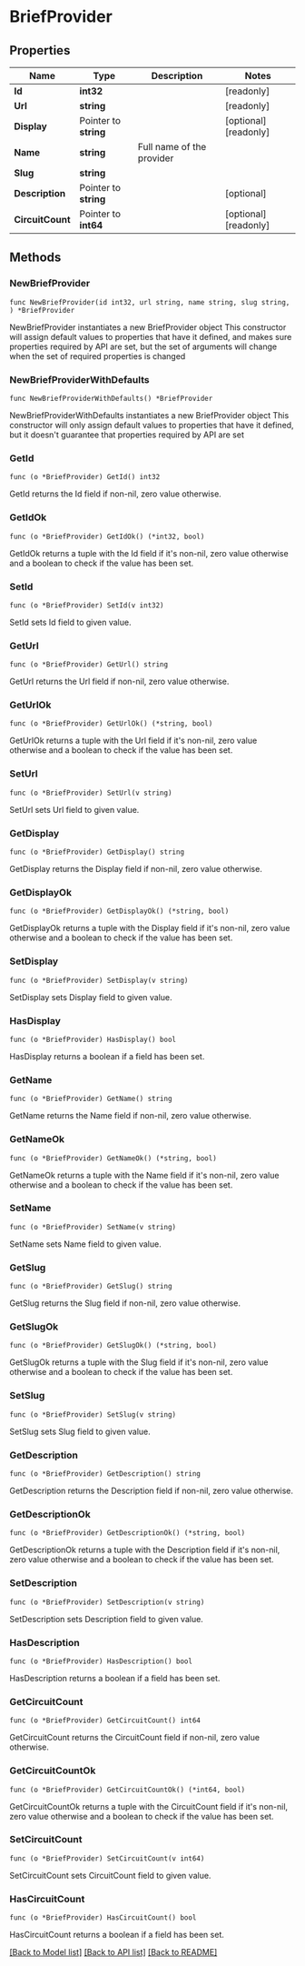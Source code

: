 # BriefProvider

## Properties

Name | Type | Description | Notes
------------ | ------------- | ------------- | -------------
**Id** | **int32** |  | [readonly] 
**Url** | **string** |  | [readonly] 
**Display** | Pointer to **string** |  | [optional] [readonly] 
**Name** | **string** | Full name of the provider | 
**Slug** | **string** |  | 
**Description** | Pointer to **string** |  | [optional] 
**CircuitCount** | Pointer to **int64** |  | [optional] [readonly] 

## Methods

### NewBriefProvider

`func NewBriefProvider(id int32, url string, name string, slug string, ) *BriefProvider`

NewBriefProvider instantiates a new BriefProvider object
This constructor will assign default values to properties that have it defined,
and makes sure properties required by API are set, but the set of arguments
will change when the set of required properties is changed

### NewBriefProviderWithDefaults

`func NewBriefProviderWithDefaults() *BriefProvider`

NewBriefProviderWithDefaults instantiates a new BriefProvider object
This constructor will only assign default values to properties that have it defined,
but it doesn't guarantee that properties required by API are set

### GetId

`func (o *BriefProvider) GetId() int32`

GetId returns the Id field if non-nil, zero value otherwise.

### GetIdOk

`func (o *BriefProvider) GetIdOk() (*int32, bool)`

GetIdOk returns a tuple with the Id field if it's non-nil, zero value otherwise
and a boolean to check if the value has been set.

### SetId

`func (o *BriefProvider) SetId(v int32)`

SetId sets Id field to given value.


### GetUrl

`func (o *BriefProvider) GetUrl() string`

GetUrl returns the Url field if non-nil, zero value otherwise.

### GetUrlOk

`func (o *BriefProvider) GetUrlOk() (*string, bool)`

GetUrlOk returns a tuple with the Url field if it's non-nil, zero value otherwise
and a boolean to check if the value has been set.

### SetUrl

`func (o *BriefProvider) SetUrl(v string)`

SetUrl sets Url field to given value.


### GetDisplay

`func (o *BriefProvider) GetDisplay() string`

GetDisplay returns the Display field if non-nil, zero value otherwise.

### GetDisplayOk

`func (o *BriefProvider) GetDisplayOk() (*string, bool)`

GetDisplayOk returns a tuple with the Display field if it's non-nil, zero value otherwise
and a boolean to check if the value has been set.

### SetDisplay

`func (o *BriefProvider) SetDisplay(v string)`

SetDisplay sets Display field to given value.

### HasDisplay

`func (o *BriefProvider) HasDisplay() bool`

HasDisplay returns a boolean if a field has been set.

### GetName

`func (o *BriefProvider) GetName() string`

GetName returns the Name field if non-nil, zero value otherwise.

### GetNameOk

`func (o *BriefProvider) GetNameOk() (*string, bool)`

GetNameOk returns a tuple with the Name field if it's non-nil, zero value otherwise
and a boolean to check if the value has been set.

### SetName

`func (o *BriefProvider) SetName(v string)`

SetName sets Name field to given value.


### GetSlug

`func (o *BriefProvider) GetSlug() string`

GetSlug returns the Slug field if non-nil, zero value otherwise.

### GetSlugOk

`func (o *BriefProvider) GetSlugOk() (*string, bool)`

GetSlugOk returns a tuple with the Slug field if it's non-nil, zero value otherwise
and a boolean to check if the value has been set.

### SetSlug

`func (o *BriefProvider) SetSlug(v string)`

SetSlug sets Slug field to given value.


### GetDescription

`func (o *BriefProvider) GetDescription() string`

GetDescription returns the Description field if non-nil, zero value otherwise.

### GetDescriptionOk

`func (o *BriefProvider) GetDescriptionOk() (*string, bool)`

GetDescriptionOk returns a tuple with the Description field if it's non-nil, zero value otherwise
and a boolean to check if the value has been set.

### SetDescription

`func (o *BriefProvider) SetDescription(v string)`

SetDescription sets Description field to given value.

### HasDescription

`func (o *BriefProvider) HasDescription() bool`

HasDescription returns a boolean if a field has been set.

### GetCircuitCount

`func (o *BriefProvider) GetCircuitCount() int64`

GetCircuitCount returns the CircuitCount field if non-nil, zero value otherwise.

### GetCircuitCountOk

`func (o *BriefProvider) GetCircuitCountOk() (*int64, bool)`

GetCircuitCountOk returns a tuple with the CircuitCount field if it's non-nil, zero value otherwise
and a boolean to check if the value has been set.

### SetCircuitCount

`func (o *BriefProvider) SetCircuitCount(v int64)`

SetCircuitCount sets CircuitCount field to given value.

### HasCircuitCount

`func (o *BriefProvider) HasCircuitCount() bool`

HasCircuitCount returns a boolean if a field has been set.


[[Back to Model list]](../README.md#documentation-for-models) [[Back to API list]](../README.md#documentation-for-api-endpoints) [[Back to README]](../README.md)


